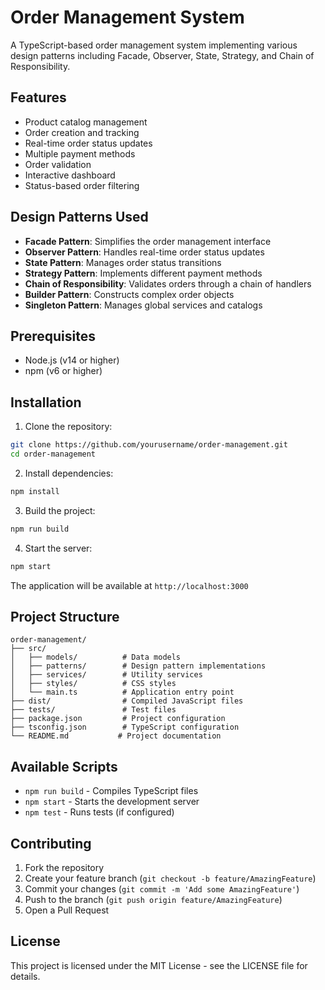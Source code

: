 # Order Management System

A TypeScript-based order management system implementing various design patterns including Facade, Observer, State, Strategy, and Chain of Responsibility.

## Features

- Product catalog management
- Order creation and tracking
- Real-time order status updates
- Multiple payment methods
- Order validation
- Interactive dashboard
- Status-based order filtering

## Design Patterns Used

- **Facade Pattern**: Simplifies the order management interface
- **Observer Pattern**: Handles real-time order status updates
- **State Pattern**: Manages order status transitions
- **Strategy Pattern**: Implements different payment methods
- **Chain of Responsibility**: Validates orders through a chain of handlers
- **Builder Pattern**: Constructs complex order objects
- **Singleton Pattern**: Manages global services and catalogs

## Prerequisites

- Node.js (v14 or higher)
- npm (v6 or higher)

## Installation

1. Clone the repository:
```bash
git clone https://github.com/yourusername/order-management.git
cd order-management
```

2. Install dependencies:
```bash
npm install
```

3. Build the project:
```bash
npm run build
```

4. Start the server:
```bash
npm start
```

The application will be available at `http://localhost:3000`

## Project Structure

```
order-management/
├── src/
│   ├── models/          # Data models
│   ├── patterns/        # Design pattern implementations
│   ├── services/        # Utility services
│   ├── styles/          # CSS styles
│   └── main.ts          # Application entry point
├── dist/                # Compiled JavaScript files
├── tests/               # Test files
├── package.json         # Project configuration
├── tsconfig.json        # TypeScript configuration
└── README.md           # Project documentation
```

## Available Scripts

- `npm run build` - Compiles TypeScript files
- `npm start` - Starts the development server
- `npm test` - Runs tests (if configured)

## Contributing

1. Fork the repository
2. Create your feature branch (`git checkout -b feature/AmazingFeature`)
3. Commit your changes (`git commit -m 'Add some AmazingFeature'`)
4. Push to the branch (`git push origin feature/AmazingFeature`)
5. Open a Pull Request

## License

This project is licensed under the MIT License - see the LICENSE file for details. 